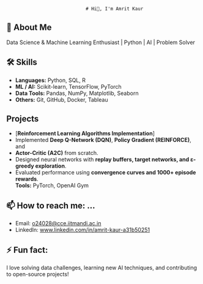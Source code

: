                                  # Hi👋, I'm Amrit Kaur

## 🚀 About Me
Data Science & Machine Learning Enthusiast | Python | AI | Problem Solver

## 🛠️ Skills
- **Languages:** Python, SQL, R
- **ML / AI:** Scikit-learn, TensorFlow, PyTorch
- **Data Tools:** Pandas, NumPy, Matplotlib, Seaborn
- **Others:** Git, GitHub, Docker, Tableau


## Projects 
- [**Reinforcement Learning Algorithms Implementation**]
- Implemented **Deep Q-Network (DQN)**, **Policy Gradient (REINFORCE)**, and
- **Actor-Critic (A2C)** from scratch.
- Designed neural networks with **replay buffers, target networks, and ε-greedy exploration**.
- Evaluated performance using **convergence curves and 1000+ episode rewards**.  
  **Tools:** PyTorch, OpenAI Gym  



## 📫 How to reach me: ...
- Email: o24028@cce.iitmandi.ac.in
- LinkedIn: www.linkedin.com/in/amrit-kaur-a31b50251

## ⚡ Fun fact:
I love solving data challenges, learning new AI techniques, and contributing to open-source projects!
